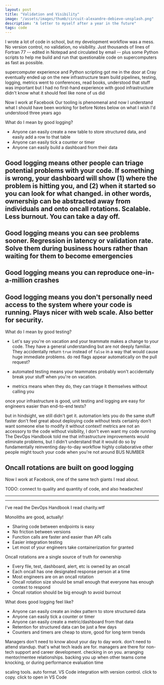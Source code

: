 ```yaml
---
layout: post
title: "Validation and Visibility"
image: "/assets/images/thumb/circuit-alexandre-debieve-unsplash.png"
description: "A letter to myself after a year in the future"
tags: code
---
```


I wrote a lot of code in school, but my development workflow was a mess.
No version control, no validation, no visibility.
Just thousands of lines of Fortran 77 -- edited in Notepad and circulated by email -- plus some Python scripts to help me build and run that questionable code on supercomputers as fast as possible.

supercomputer experience and Python scripting got me in the door at Cray
eventually ended up on the new infrastructure team
build pipelines, testing, logging, metrics
went to conferences, read books, understood that stuff was important
but I had no first-hand experience with good infrastructure
didn't know what it should feel like
none of us did

Now I work at Facebook
Our tooling is phenomenal
and now I understand what I should have been working for before
Notes below on what I wish I'd understood three years ago

What do I mean by good logging?
- Anyone can easily create a new table to store structured data, and easily add a row to that table
- Anyone can easily tick a counter or timer
- Anyone can easily build a dashboard from their data

## Good logging means other people can triage potential problems with your code. If something is wrong, your dashboard will show (1) where the problem is hitting you, and (2) when it started so you can look for what changed. in other words, ownership can be abstracted away from individuals and onto oncall rotations. Scalable. Less burnout. You can take a day off.

## Good logging means you can see problems sooner. Regression in latency or validation rate. Solve them during business hours rather than waiting for them to become emergencies

## Good logging means you can reproduce one-in-a-million crashes

## Good logging means you don't personally need access to the system where your code is running. Plays nicer with web scale. Also better for security.

What do I mean by good testing?
- Let's say you're on vacation and your teammate makes a change to your code. They have a general understanding but are not deeply familiar. They accidentally return `true` instead of `false` in a way that would cause huge immediate problems. do red flags appear automatically on the pull request?

- automated testing means your teammates probably won't accidentally break your stuff when you're on vacation.
- metrics means when they do, they can triage it themselves without calling you








[scrum]: https://www.scrum.org/resources/what-is-scrum
[stathis]: https://www.enterpriseai.news/2017/01/26/stathis-papaefstathiou-takes-rd-reins-cray/
[devops_days]: https://devopsdays.org/

once your infrastructure is good, unit testing and logging are easy for engineers
easier than end-to-end tests?

but in hindsight, we still didn't get it.
automation lets you do the same stuff faster
don't feel great about deploying code without tests
certainly don't want someone else to modify it without context!
metrics are not an accessory to the code
without visibility, I don't even want my code running
The DevOps Handbook told me that infrastructure improvements would eliminate problems, but I didn't understand that it would do so by fundamentally reinventing day-to-day workflow
highly collaborative
other people might touch your code when you're not around
BUS NUMBER



## Oncall rotations are built on good logging



Now I work at Facebook, one of the same tech giants I read about.

TODO: connect to quality and quantity of code, and also headaches!

---
---


I've read the DevOps Handbook
I read charity.wtf

Monoliths are good, actually!
- Sharing code between endpoints is easy
- No friction between versions
- Function calls are faster and easier than API calls
- Easier integration testing
- Let most of your engineers take containerization for granted

Oncall rotations are a single source of truth for ownership
- Every file, test, dashboard, alert, etc is owned by an oncall
- Each oncall has one designated response person at a time
- Most engineers are on an oncall rotation
- Oncall rotation size should be small enough that everyone has enough context to respond
- Oncall rotation should be big enough to avoid burnout

What does good logging feel like?
- Anyone can easily create an index pattern to store structured data
- Anyone can easily tick a counter or timer
- Anyone can easily create a metric/dashboard from that data
- Retention for structured data can be just a few days
- Counters and timers are cheap to store, good for long term trends

Managers don't need to know about your day to day work. don't need to attend standup. that's what tech leads are for. managers are there for non-tech support and career development. checking in on you. arranging mentor/mentee relationships. backing you up when other teams come knocking, or during performance evaluation time

scaling tools. auto format. VS Code integration with version control. click to copy. click to open in VS Code
